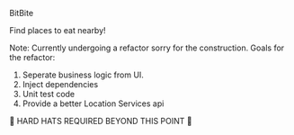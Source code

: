 BitBite

Find places to eat nearby! 

Note: Currently undergoing a refactor sorry for the construction.
Goals for the refactor:
1) Seperate business logic from UI.
2) Inject dependencies 
3) Unit test code
4) Provide a better Location Services api

🚧 HARD HATS REQUIRED BEYOND THIS POINT 🚧
